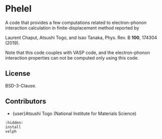 # Phelel

A code that provides a few computations related to electron-phonon interaction
calculation in finite-displacement method reported by

Laurent Chaput, Atsushi Togo, and Isao Tanaka, Phys. Rev. B **100**, 174304
(2019).

Note that this code couples with VASP code, and the electron-phonon interaction
properties can not be computed only using this code.

## License

BSD-3-Clause.

## Contributors

* {user}Atsushi Togo <atztogo> (National Institute for Materials Science)

```{toctree}
:hidden:
install
velph
```
